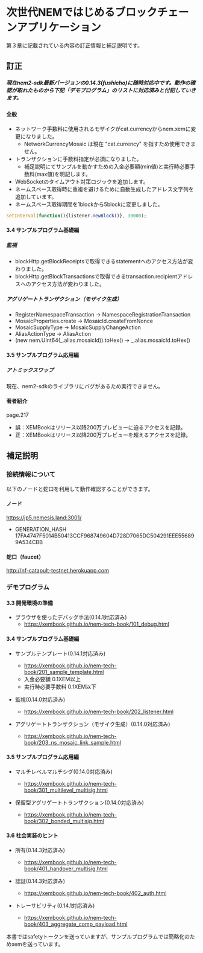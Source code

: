 # 次世代NEMではじめるブロックチェーンアプリケーション
第３章に記載されている内容の訂正情報と補足説明です。

## 訂正

##### 現在nem2-sdk最新バージョンの0.14.3(fushicho)に随時対応中です。動作の確認が取れたものから下記「デモプログラム」のリストに対応済みと付記していきます。

#### 全般
- ネットワーク手数料に使用されるモザイクがcat.currencyからnem.xemに変更になりました。
  - NetworkCurrencyMosaic は現在 "cat.currency" を指すため使用できません。
- トランザクションに手数料指定が必須になりました。
  - 補足説明にてサンプルを動かすための入金必要額(min値)と実行時必要手数料(max値)を明記します。
- WebSocketのタイムアウト対策ロジックを追加します。
- ネームスペース取得時に重複を避けるために自動生成したアドレス文字列を追加しています。
- ネームスペース取得期間を1blockから5blockに変更しました。

```js
setInterval(function(){listener.newBlock()}, 30000);
```

#### 3.4 サンプルプログラム基礎編
##### 監視
- blockHttp.getBlockReceiptsで取得できるstatementへのアクセス方法が変わりました。
- blockHttp.getBlockTransactionsで取得できるtransaction.recipientアドレスへのアクセス方法が変わりました。

##### アグリゲートトランザクション（モザイク⽣成）
- RegisterNamespaceTransaction -> NamespaceRegistrationTransaction
- MosaicProperties.create -> MosaicId.createFromNonce
- MosaicSupplyType -> MosaicSupplyChangeAction
- AliasActionType -> AliasAction
- (new nem.UInt64(_.alias.mosaicId)).toHex() -> _.alias.mosaicId.toHex()


#### 3.5 サンプルプログラム応用編
##### アトミックスワップ
現在、nem2-sdkのライブラリにバグがあるため実行できません。

#### 著者紹介 
page.217 
- 誤：XEMBookはリリース以降200万プレビューに迫るアクセスを記録。
- 正：XEMBookはリリース以降200万プレビューを超えるアクセスを記録。

## 補足説明

### 接続情報について

以下のノードと蛇口を利用して動作確認することができます。

#### ノード
https://jp5.nemesis.land:3001/
- GENERATION_HASH 17FA4747F5014B50413CCF968749604D728D7065DC504291EEE556899A534CBB

#### 蛇口（faucet） 
http://nf-catapult-testnet.herokuapp.com

### デモプログラム
#### 3.3 開発環境の準備

- ブラウザを使ったデバッグ手法(0.14.1対応済み)
  - https://xembook.github.io/nem-tech-book/101_debug.html

#### 3.4 サンプルプログラム基礎編
- サンプルテンプレート(0.14.1対応済み)
  - https://xembook.github.io/nem-tech-book/201_sample_template.html
  - 入金必要額 0.1XEM以上
  - 実行時必要手数料 0.1XEM以下
　　
- 監視(0.14.0対応済み)
  - https://xembook.github.io/nem-tech-book/202_listener.html

- アグリゲートトランザクション（モザイク⽣成）(0.14.0対応済み)
  - https://xembook.github.io/nem-tech-book/203_ns_mosaic_link_sample.html
  
    
#### 3.5 サンプルプログラム応用編
- マルチレベルマルチシグ(0.14.0対応済み)
  - https://xembook.github.io/nem-tech-book/301_multilevel_multisig.html
  
- 保留型アグリゲートトランザクション(0.14.0対応済み)
  - https://xembook.github.io/nem-tech-book/302_bonded_multisig.html

#### 3.6 社会実装のヒント

- 所有(0.14.3対応済み)
  - https://xembook.github.io/nem-tech-book/401_handover_multisig.html

- 認証(0.14.3対応済み)
  - https://xembook.github.io/nem-tech-book/402_auth.html

- トレーサビリティ(0.14.1対応済み)
  - https://xembook.github.io/nem-tech-book/403_aggregate_comp_payload.html

本書ではsafetyトークンを送っていますが、サンプルプログラムでは簡略化のためxemを送っています。
